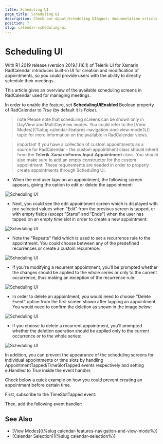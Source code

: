 ```yaml
---
title: Scheduling UI
page_title: Scheduling UI
description: Check our &quot;Scheduling UI&quot; documentation article for Telerik Calendar for Xamarin control.
position: 7
slug: calendar-scheduling-ui
---
```


# Scheduling UI #

With R1 2019 release (version 2019.1.116.1) of Telerik UI for Xamarin RadCalendar introduces built-in UI for creation and modification of appointments, so you could provide users with the ability to directly schedule their meetings. 

This article gives an overview of the available scheduling screens in RadCalendar used for managing meetings.

In order to enable the feature, set **SchedulingUiEnabled** Boolean property of RadCalendar to *True* (by default it is *False*). 

<snippet id='calendar-scheduling-ui' />

>note Please note that scheduling screens can be shown only in DayView and MultiDayView modes. You could refer to the [View Modes]({%slug calendar-features-navigation-and-view-mode%}) topic for more information on the available in RadCalendar views. 

>important If you have a collection of custom appointments as a source for RadCalendar - the custom appointment class should inherit from the **Telerik.XamarinForms.Input.Appointment** class. You should also make sure to add an empty constructor for the custom appointment. These requirements are needed in order to properly create appointments through Scheduling UI.

* When the end user taps on an appointment, the following screen appears, giving the option to edit or delete the appointment:

![Scheduling UI](images/calendar_schedulingui_0.png)

* Next, you could see the edit appointment screen which is displayed with pre-selected values when "Edit" from the previous screen is tapped, or with empty fields (except "Starts" and "Ends") when the user has tapped on an empty time slot in order to create a new appointment:

![Scheduling UI](images/calendar_schedulingui_1.png)

* Note the "Repeats" field which is used to set a recurrence rule to the appointment. You could choose between any of the predefined recurrences or create a custom recurrence:

![Scheduling UI](images/calendar_schedulingui_2.png)

* If you're modifying a recurrent appointment, you'll be prompted whether the changes should be applied to the whole series or only to the current occurrence, thus making an exception of the recurrence rule:

![Scheduling UI](images/calendar_schedulingui_4.png)

* In order to delete an appointment, you would need to choose "Delete Event" option from the first screen shown after tapping an appointment. You would need to confirm the deletion as shown in the image below:

![Scheduling UI](images/calendar_schedulingui_3.png)

* If you choose to delete a recurrent appointment, you'll prompted whether the deletion operation should be applied only to the current occurrence or to the whole series:

![Scheduling UI](images/calendar_schedulingui_5.png) 

In addition, you can prevent the appearance of the scheduling screens for individual appointments or time slots by handling AppointmentTapped/TimeSlotTapped events respectively and setting e.Handled to *True* inside the event handler. 

Check below a quick example on how you could prevent creating an appointment before certain time.

First, subscribe to the TimeSlotTapped event:

<snippet id='calendar-schedulingui-hookevent' />

Then, add the following event handler:

<snippet id='calendar-schedulingui-timeslottappedevent' />

## See Also

* [View Modes]({%slug calendar-features-navigation-and-view-mode%})
* [Calendar Selection]({%slug calendar-selection%})

